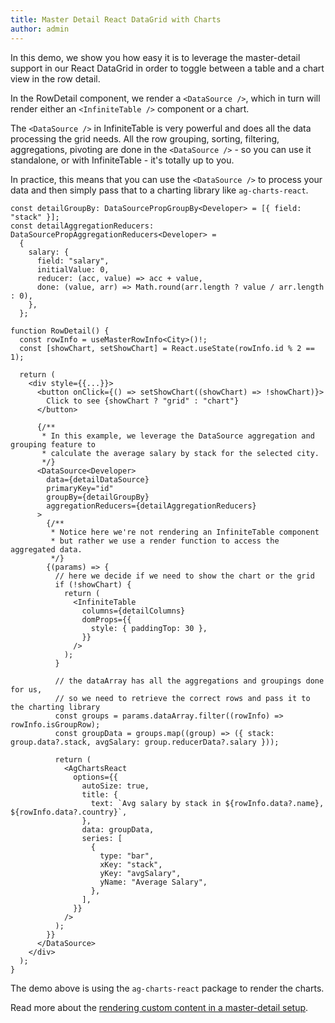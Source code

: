 ```yaml
---
title: Master Detail React DataGrid with Charts
author: admin
---
```

In this demo, we show you how easy it is to leverage the master-detail support in our React DataGrid in order to toggle between a table and a chart view in the row detail.


<CSEmbed id="master-detail-with-charts-gg7h4f" code={false} size="lg" title="It's very easy to change between an InfiniteTable or a chart in the row detail"/>

In the <PropLink name="components.RowDetail" code={false}>RowDetail</PropLink> component, we render a `<DataSource />`, which in turn will render either an `<InfiniteTable />` component or a chart.

The `<DataSource />` in InfiniteTable is very powerful and does all the data processing the grid needs. All the row grouping, sorting, filtering, aggregations, pivoting are done in the `<DataSource />` - so you can use it standalone, or with InfiniteTable - it's totally up to you.

In practice, this means that you can use the `<DataSource />` to process your data and then simply pass that to a charting library like `ag-charts-react`.

```tsx
const detailGroupBy: DataSourcePropGroupBy<Developer> = [{ field: "stack" }];
const detailAggregationReducers: DataSourcePropAggregationReducers<Developer> =
  {
    salary: {
      field: "salary",
      initialValue: 0,
      reducer: (acc, value) => acc + value,
      done: (value, arr) => Math.round(arr.length ? value / arr.length : 0),
    },
  };

function RowDetail() {
  const rowInfo = useMasterRowInfo<City>()!;
  const [showChart, setShowChart] = React.useState(rowInfo.id % 2 == 1);

  return (
    <div style={{...}}>
      <button onClick={() => setShowChart((showChart) => !showChart)}>
        Click to see {showChart ? "grid" : "chart"}
      </button>

      {/**
       * In this example, we leverage the DataSource aggregation and grouping feature to
       * calculate the average salary by stack for the selected city.
       */}
      <DataSource<Developer>
        data={detailDataSource}
        primaryKey="id"
        groupBy={detailGroupBy}
        aggregationReducers={detailAggregationReducers}
      >
        {/**
         * Notice here we're not rendering an InfiniteTable component
         * but rather we use a render function to access the aggregated data.
         */}
        {(params) => {
          // here we decide if we need to show the chart or the grid
          if (!showChart) {
            return (
              <InfiniteTable
                columns={detailColumns}
                domProps={{
                  style: { paddingTop: 30 },
                }}
              />
            );
          }

          // the dataArray has all the aggregations and groupings done for us, 
          // so we need to retrieve the correct rows and pass it to the charting library
          const groups = params.dataArray.filter((rowInfo) => rowInfo.isGroupRow);
          const groupData = groups.map((group) => ({ stack: group.data?.stack, avgSalary: group.reducerData?.salary }));

          return (
            <AgChartsReact
              options={{
                autoSize: true,
                title: {
                  text: `Avg salary by stack in ${rowInfo.data?.name}, ${rowInfo.data?.country}`,
                },
                data: groupData,
                series: [
                  {
                    type: "bar",
                    xKey: "stack",
                    yKey: "avgSalary",
                    yName: "Average Salary",
                  },
                ],
              }}
            />
          );
        }}
      </DataSource>
    </div>
  );
}
```

The demo above is using the `ag-charts-react` package to render the charts.

<Note>

Read more about the [rendering custom content in a master-detail setup](/docs/learn/master-detail/custom-row-detail-content).

</Note>


